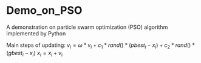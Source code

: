 # Demo_on_PSO
A demonstration on particle swarm optimization (PSO) algorithm implemented by Python

Main steps of updating:
$v_i=\omega *v_i + c_1*rand()*(pbest_i-x_i) + c_2*rand()*(gbest_i-x_i)$
$x_i=x_i+v_i$
